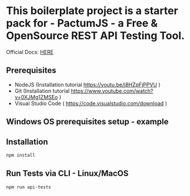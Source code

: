 # This boilerplate project is a starter pack for - PactumJS - a Free & OpenSource REST API Testing Tool.

Official Docs: [HERE](https://pactumjs.github.io/introduction/welcome.html)

## Prerequisites
- NodeJS (Installation tutorial https://youtu.be/j8HZpFjPPVU )
- Git (Installation tutorial https://www.youtube.com/watch?v=0XJMg1ZMSEo )
- Visual Studio Code ( https://code.visualstudio.com/download )

## Windows OS prerequisites setup - example

## Installation
```sh
npm install
```

## Run Tests via CLI - Linux/MacOS
```sh
npm run api-tests
```
